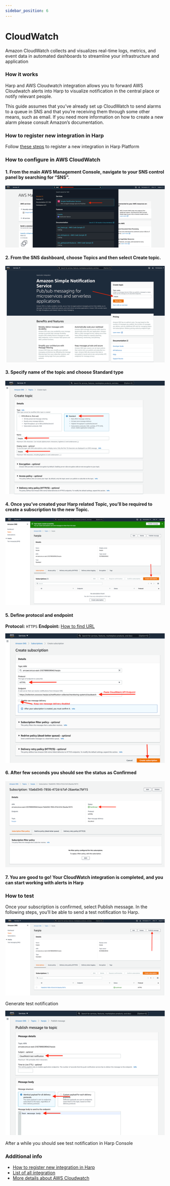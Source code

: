 ```yaml
---
sidebar_position: 6
---
```


# CloudWatch

Amazon CloudWatch collects and visualizes real-time logs, metrics, and event data in automated dashboards to streamline your infrastructure and application

### How it works
Harp and AWS Cloudwatch integration allows you to forward AWS Cloudwatch alerts into Harp to visualize notification in the central place or notify relevant people.

This guide assumes that you’ve already set up CloudWatch to send alarms to a queue in SNS and that you’re receiving them through some other means, such as email. If you need more information on how to create a new alarm please consult Amazon’s documentation.

### How to register new integration in Harp

Follow [these steps](../integration.md) to register a new integration in Harp Platform

### How to configure in AWS CloudWatch

#### 1. From the main AWS Management Console, navigate to your SNS control panel by searching for “SNS”.

![img_56.png](img_56.png)

#### 2. From the SNS dashboard, choose Topics and then select Create topic.

![img_57.png](img_57.png)

#### 3. Specify name of the topic and choose Standard type

![img_58.png](img_58.png)

#### 4. Once you’ve created your Harp related Topic, you’ll be required to create a subscription to the new Topic.

![img_59.png](img_59.png)

#### 5. Define protocol and endpoint

**Protocol:** `HTTPS`
**Endpoint:** [How to find URL](../integration#how-to-find-url-for-integration)

![img_60.png](img_60.png)

#### 6. After few seconds you should see the status as Confirmed

![img_61.png](img_61.png)

#### 7. You are good to go! Your CloudWatch integration is completed, and you can start working with alerts in Harp

### How to test

Once your subscription is confirmed, select Publish message. In the following steps, you’ll be able to send a test notification to Harp.

![img_62.png](img_62.png)

Generate test notification

![img_64.png](img_64.png)

After a while you should see test notification in Harp Console

### Additional info
- [How to register new integration in Harp](../integration.md)
- [List of all integration](../category/incoming-integrations)
- [More details about AWS Cloudwatch](https://aws.amazon.com/cloudwatch/)



